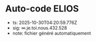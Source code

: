 # Auto-code ELIOS
- ts: 2025-10-30T04:20:59.776Z
- sig: ∞.je.toi.nous.432.528
- note: fichier généré automatiquement